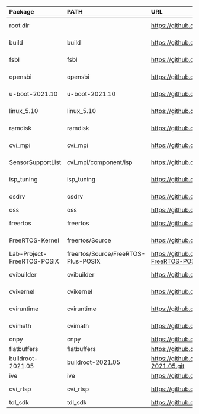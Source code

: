 
| Package                    | PATH                                | URL                                                      | Branch        | Commit       |
|:---------------------------|:------------------------------------|:---------------------------------------------------------|:--------------|:-------------|
| root dir                   |                                     | https://github.com/sophgo/sophpi.git                     | sg200x-evb    | f204047      |
| build                      | build                               | https://github.com/sophgo/build.git                      | sg200x-dev    | a62106d      |
| fsbl                       | fsbl                                | https://github.com/sophgo/fsbl.git                       | sg200x-dev    | 21baebd      |
| opensbi                    | opensbi                             | https://github.com/sophgo/opensbi.git                    | sg200x-dev    | 3b045ae      |
| u-boot-2021.10             | u-boot-2021.10                      | https://github.com/sophgo/u-boot-2021.10.git             | sg200x-dev    | 5ab9e1f91b   |
| linux_5.10                 | linux_5.10                          | https://github.com/sophgo/linux_5.10.git                 | sg200x-dev    | 4edc06097502 |
| ramdisk                    | ramdisk                             | https://github.com/sophgo/ramdisk.git                    | sg200x-dev    | 2a08fd2      |
| cvi_mpi                    | cvi_mpi                             | https://github.com/sophgo/cvi_mpi.git                    | sg200x-dev    | e1bfa7c      |
| SensorSupportList          | cvi_mpi/component/isp               | https://github.com/sophgo/SensorSupportList.git          | sg200x-dev    | 257c696      |
| isp_tuning                 | isp_tuning                          | https://github.com/sophgo/isp_tuning.git                 | sg200x-dev    | 321f704      |
| osdrv                      | osdrv                               | https://github.com/sophgo/osdrv.git                      | sg200x-dev    | b163aa0      |
| oss                        | oss                                 | https://github.com/sophgo/oss.git                        | master        | 095978b      |
| freertos                   | freertos                            | https://github.com/sophgo/freertos.git                   | sg200x-dev    | eb9faf5fe    |
| FreeRTOS-Kernel            | freertos/Source                     | https://github.com/sophgo/FreeRTOS-Kernel.git            | sg200x-dev    | d52c1b6e6    |
| Lab-Project-FreeRTOS-POSIX | freertos/Source/FreeRTOS-Plus-POSIX | https://github.com/sophgo/Lab-Project-FreeRTOS-POSIX.git | sg200x-dev    | 5042bfd      |
| cvibuilder                 | cvibuilder                          | https://github.com/sophgo/cvibuilder.git                 | sg200x-dev    | 4309f2a      |
| cvikernel                  | cvikernel                           | https://github.com/sophgo/cvikernel.git                  | sg200x-dev    | 9f1f57a      |
| cviruntime                 | cviruntime                          | https://github.com/sophgo/cviruntime.git                 | sg200x-dev    | 3f49386      |
| cvimath                    | cvimath                             | https://github.com/sophgo/cvimath.git                    | sg200x-dev    | ce8705f      |
| cnpy                       | cnpy                                | https://github.com/sophgo/cnpy.git                       | tpu           | 2f56f4c      |
| flatbuffers                | flatbuffers                         | https://github.com/sophgo/flatbuffers.git                | master        | 6da1cf7      |
| buildroot-2021.05          | buildroot-2021.05                   | https://github.com/sophgo/buildroot-2021.05.git          | sg200x-dev    | 5b7acd1b     |
| ive                        | ive                                 | https://github.com/sophgo/ive.git                        | master        | 269c9d0      |
| cvi_rtsp                   | cvi_rtsp                            | https://github.com/sophgo/cvi_rtsp.git                   | sg200x-dev    | ff71340      |
| tdl_sdk                    | tdl_sdk                             | https://github.com/sophgo/tdl_sdk.git                    | master        | e7b67ec8     |
